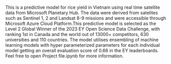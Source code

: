 This is a predictive model for rice yield in Vietnam using real time satellite data from Microsoft Planetary Hub. The data were derived from satelites such as Sentinel 1, 2 and Landsat 8-9 missions and were accessible through Microsoft Azure Cloud Platform.This predictive model is selected as the Level 2 Global Winner of the 2023 EY Open Science Data Challenge, with ranking 1st in Canada and the world out of 13000+ competitors, 630 universities and 110 countries. The model utilises ensembling of machine learning models with hyper parameterized parameters for each individual model getting an overall evaluation score of 0.66 in the EY leaderboards. Feel free to open Project file.ipynb for more information.

